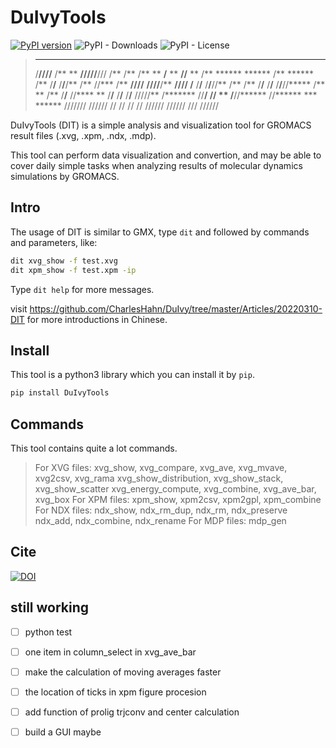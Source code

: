 # DuIvyTools
[![PyPI version](https://badge.fury.io/py/DuIvyTools.svg)](https://badge.fury.io/py/DuIvyTools)
![PyPI - Downloads](https://img.shields.io/pypi/dm/DuIvyTools)
![PyPI - License](https://img.shields.io/pypi/l/DuIvyTools)


>  *******           **                  **********               **
> /**////**         /**          **   **/////**///               /**
> /**    /** **   **/** **    **//** **     /**  ******   ****** /**  ******
> /**    /**/**  /**/**/**   /** //***      /** **////** **////**/** **//// 
> /**    /**/**  /**/**//** /**   /**       /**/**   /**/**   /**/**//***** 
> /**    ** /**  /**/** //****    **        /**/**   /**/**   /**/** /////**
> /*******  //******/**  //**    **         /**//****** //****** *** ****** 
> ///////    ////// //    //    //          //  //////   ////// /// //////

DuIvyTools (DIT) is a simple analysis and visualization tool for GROMACS result
files (.xvg, .xpm, .ndx, .mdp). 

This tool can perform data visualization and convertion, and may be able to 
cover daily simple tasks when analyzing results of molecular dynamics 
simulations by GROMACS. 

## Intro

The usage of DIT is similar to GMX, type `dit` and followed by commands and 
parameters, like:

```bash
dit xvg_show -f test.xvg
dit xpm_show -f test.xpm -ip
```

Type `dit help` for more messages.

visit https://github.com/CharlesHahn/DuIvy/tree/master/Articles/20220310-DIT 
for more introductions in Chinese.


## Install

This tool is a python3 library which you can install it by `pip`.

```bash
pip install DuIvyTools
```

## Commands

This tool contains quite a lot commands.

> For XVG files:
>     xvg_show, xvg_compare, xvg_ave, xvg_mvave, xvg2csv, xvg_rama
>     xvg_show_distribution, xvg_show_stack, xvg_show_scatter
>     xvg_energy_compute, xvg_combine, xvg_ave_bar, xvg_box
> For XPM files:
>     xpm_show, xpm2csv, xpm2gpl, xpm_combine
> For NDX files:
>     ndx_show, ndx_rm_dup, ndx_rm, ndx_preserve
>     ndx_add, ndx_combine, ndx_rename
> For MDP files:
>     mdp_gen


## Cite 

[![DOI](https://zenodo.org/badge/DOI/10.5281/zenodo.6340263.svg)](https://doi.org/10.5281/zenodo.6340263)


## still working 

- [ ] python test
- [ ] one item in column_select in xvg_ave_bar
- [ ] make the calculation of moving averages faster
- [ ] the location of ticks in xpm figure procesion
- [ ] add function of prolig trjconv and center calculation
- [ ] build a GUI maybe

